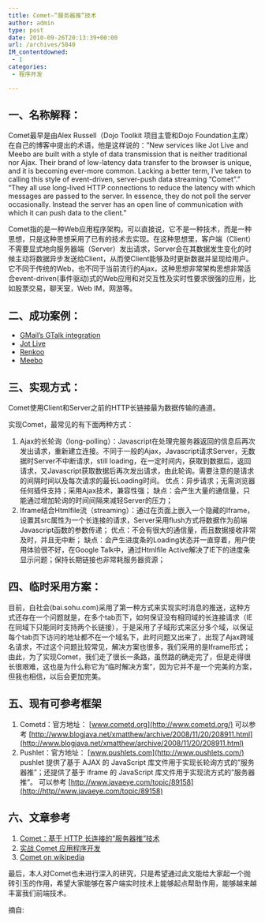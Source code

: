 ```yaml
---
title: Comet—“服务器推”技术
author: admin
type: post
date: 2010-09-26T20:13:39+00:00
url: /archives/5840
IM_contentdowned:
 - 1
categories:
 - 程序开发

---
```

## 一、名称解释：

Comet最早是由Alex Russell（Dojo Toolkit 项目主管和Dojo Foundation主席）在自己的博客中提出的术语，他是这样说的：”New services like Jot Live and Meebo are built with a style of data transmission that is neither traditional nor Ajax. Their brand of low-latency data transfer to the browser is unique, and it is becoming ever-more common. Lacking a better term, I’ve taken to calling this style of event-driven, server-push data streaming “Comet”.” “They all use long-lived HTTP connections to reduce the latency with which messages are passed to the server. In essence, they do not poll the server occasionally. Instead the server has an open line of communication with which it can push data to the client.”

Comet指的是一种Web应用程序架构。可以直接说，它不是一种技术，而是一种思想，只是这种思想采用了已有的技术去实现。在这种思想里，客户端（Client）不需要显式地向服务器端（Server）发出请求，Server会在其数据发生变化的时候主动将数据异步发送给Client，从而使Client能够及时更新数据并呈现给用户。它不同于传统的Web，也不同于当前流行的Ajax，这种思想非常架构思想非常适合event-driven(事件驱动)式的Web应用和对交互性及实时性要求很强的应用，比如股票交易，聊天室，Web IM，网游等。

## 二、成功案例：

 * [GMail’s GTalk integration](http://mail.google.com/mail/help/chat.html)
 * [Jot Live](http://jotlive.com/)
 * [Renkoo](http://renkoo.com/)
 * [Meebo](http://meebo.com/)

## 三、实现方式：

Comet使用Client和Server之前的HTTP长链接最为数据传输的通道。

实现Comet，最常见的有下面两种方式：

 1. Ajax的长轮询（long-polling）：Javascript在处理完服务器返回的信息后再次发出请求，重新建立连接。不同于一般的Ajax，Javascript请求Server，无数据时Server不中断请求，still loading，在一定时间内，获取到数据后，返回请求，又Javascript获取数据后再次发出请求，由此轮询。需要注意的是请求的间隔时间以及每次请求的最长Loading时间。
 优点：异步请求；无需浏览器任何插件支持；采用Ajax技术，兼容性强；
 缺点：会产生大量的通信量，只能通过增加轮询的时间间隔来减轻Server的压力；
 2. Iframe结合Htmlfile流（streaming）：通过在页面上嵌入一个隐藏的Iframe，设置其src属性为一个长连接的请求，Server采用flush方式将数据作为前端Javascript函数的参数传递；
 优点：不会有很大的通信量，而且数据接收非常及时，并且无中断；
 缺点：会产生进度条的Loading状态并一直穿着，用户使用体验很不好，在Google Talk中，通过Htmlfile Active解决了IE下的进度条显示问题；保持长期链接也非常耗服务器资源；

## 四、临时采用方案：

目前，白社会(bai.sohu.com)采用了第一种方式来实现实时消息的推送，这种方式还存在一个问题就是，在多个tab页下，如何保证没有相同域的长连接请求（IE在同域下只能同时支持两个长链接），于是采用了子域形式来区分多个域，以保证每个tab页下访问的地址都不在一个域名下，此时问题又出来了，出现了Ajax跨域名请求，不过这个问题比较常见，解决方案也很多，我们采用的是Iframe形式；由此，为了实现Comet，我们走了很长一条路，虽然路的确走完了，但是走得很长很艰难，这也是为什么称它为“临时解决方案”，因为它并不是一个完美的方案，但我也相信，以后会更加完美。

## 五、现有可参考框架

 1. Cometd：官方地址： [www.cometd.org](http://www.cometd.org/) 可以参考 [http://www.blogjava.net/xmatthew/archive/2008/11/20/208911.html](http://www.blogjava.net/xmatthew/archive/2008/11/20/208911.html)
 2. Pushlet：官方地址： [www.pushlets.com](http://www.pushlets.com/)
 pushlet 提供了基于 AJAX 的 JavaScript 库文件用于实现长轮询方式的”服务器推”；还提供了基于 iframe 的 JavaScript 库文件用于实现流方式的”服务器推”。
 可以参考 [http://www.javaeye.com/topic/89158](http://http//www.javaeye.com/topic/89158)

## 六、文章参考

 1. [Comet：基于 HTTP 长连接的”服务器推”技术](http://www.ibm.com/developerworks/cn/web/wa-lo-comet/)
 2. [实战 Comet 应用程序开发](http://www.ibm.com/developerworks/cn/web/wa-lo-w2fpak-comet/index.html)
 3. [Comet on wikipedia](http://en.wikipedia.org/wiki/Comet_(programming))

最后，本人对Comet也未进行深入的研究，只是希望通过此文能给大家起一个抛砖引玉的作用，希望大家能够在客户端实时技术上能够起点帮助作用，能够越来越丰富我们前端技术。

摘自:
